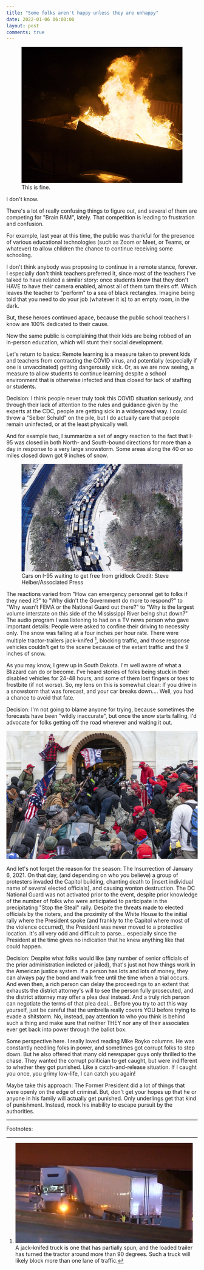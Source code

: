 ```yaml
---
title: "Some folks aren't happy unless they are unhappy"
date: 2022-01-06 06:00:00
layout: post
comments: true
---
```


<figure>
 <img src="/images/dumpster-fire.jpg" alt="A dumpster that is burning">
 <figcaption>This is fine.</figcaption>
</figure>

I don't know.

There's a lot of really confusing things to figure out, and several of them are competing for "Brain RAM", lately. That competition is leading to frustration and confusion.

For example, last year at this time, the public was thankful for the presence of various educational technologies (such as Zoom or Meet, or Teams, or whatever) to allow children the chance to continue receiving some schooling. 

I don't think anybody was proposing to continue in a remote stance, forever. I especially don't think teachers preferred it, since most of the teachers I've talked to have related a similar story: once students know that they don't HAVE to have their camera enabled, almost all of them turn theirs off. Which leaves the teacher to "perform" to a sea of black rectangles. Imagine being told that you need to do your job (whatever it is) to an empty room, in the dark.

But, these heroes continued apace, because the public school teachers I know are 100% dedicated to their cause.

Now the same public is complaining that their kids are being robbed of an in-person education, which will stunt their social development.

Let's return to basics: Remote learning is a measure taken to prevent kids and teachers from contracting the COVID virus, and potentially (especially if one is unvaccinated) getting dangerously sick. Or, as we are now seeing, a measure to allow students to continue learning despite a school environment that is otherwise infected and thus closed for lack of staffing or students.

Decision: I think people never truly took this COVID situation seriously, and through their lack of attention to the rules and guidance given by the experts at the CDC, people are getting sick in a widespread way. I could throw a "Selber Schuld" on the pile, but I do actually care that people remain uninfected, or at the least physically well.

And for example two, I summarize a set of angry reaction to the fact that I-95 was closed in both North- and South-bound directions for more than a day in response to a very large snowstorm. Some areas along the 40 or so miles closed down got 9 inches of snow.

<figure>
 <img src="/images/I95-shutdown-aftermath.jpg" alt="Cars on I-95 waiting to get free from gridlock Credit: Steve Helber/Associated Press">
 <figcaption>Cars on I-95 waiting to get free from gridlock Credit: Steve Helber/Associated Press</figcaption>
</figure>


The reactions varied from "How can emergency personnel get to folks if they need it?" to "Why didn't the Government do more to respond?" to "Why wasn't FEMA or the National Guard out there?" to "Why is the largest volume interstate on this side of the Mississippi River being shut down?" The audio program I was listening to had on a TV news person who gave important details: People were asked to confine their driving to necessity only. The snow was falling at a four inches per hour rate. There were multiple tractor-trailers jack-knifed [^jkt], blocking traffic, and those response vehicles couldn't get to the scene because of the extant traffic and the 9 inches of snow.

As you may know, I grew up in South Dakota. I'm well aware of what a Blizzard can do or become. I've heard stories of folks being stuck in their disabled vehicles for 24-48 hours, and some of them lost fingers or toes to frostbite (if not worse). So, my lens on this is somewhat clear: If you drive in a snowstorm that was forecast, and your car breaks down.... Well, you  had a chance to avoid that fate. 

Decision: I'm not going to blame anyone for trying, because sometimes the forecasts have been "wildly inaccurate", but once the snow starts falling, I'd advocate for folks getting off the road wherever and waiting it out.


 <img src="/images/insurrection.jpg" alt="Photo of the riot that invaded the US Capitol on January 6, 2021">

And let's not forget the reason for the season: The Insurrection of January 6, 2021. On that day, (and depending on who you believe) a group of protesters invaded the Capitol building, chanting death to [insert individual name of several elected officials], and causing wonton destruction. The DC National Guard was not activated prior to the event, despite prior knowledge of the number of folks who were anticipated to participate in the precipitating "Stop the Steal" rally. Despite the threats made to elected officials by the rioters, and the proximity of the White House to the initial rally where the President spoke (and frankly to the Capitol where most of the violence occurred), the President was never moved to a protective location. It's all very odd and difficult to parse... especially since the President at the time gives no indication that he knew anything like that could happen. 

Decision: Despite what folks would like (any number of senior officials of the prior administration indicted or jailed), that's just not how things work in the American justice system. If a person has lots and lots of money, they can always pay the bond and walk free until the time when a trial occurs. And even then, a rich person can delay the proceedings to an extent that exhausts the district attorney's will to see the person fully prosecuted, and the district attorney may offer a plea deal instead. And a truly rich person can negotiate the terms of that plea deal... Before you try to act this way yourself, just be careful that the umbrella really covers YOU before trying to evade a shitstorm. No, instead, pay attention to who you think is behind such a thing and make sure that neither THEY nor any of their associates ever get back into power through the ballot box.

Some perspective here. I really loved reading Mike Royko columns. He was constantly needling folks in power, and sometimes got corrupt folks to step down. But he also offered that many old newspaper guys only thrilled to the chase. They wanted the corrupt politician to get caught, but were indifferent to whether they got punished. Like a catch-and-release situation. If I caught you once, you grimy low-life, I can catch you again!

Maybe take this approach: The Former President did a lot of things that were openly on the edge of criminal. But, don't get your hopes up that he or anyone in his family will actually get punished. Only underlings get that kind of punishment. Instead, mock his inability to escape pursuit by the authorities.

---
Footnotes:

[^jkt]:  <img src="/images/jack-knifed-truck.png" alt="A jack-knifed truck"> <br>A jack-knifed truck is one that has partially spun, and the loaded trailer has turned the tractor around more than 90 degrees. Such a truck will likely block more than one lane of traffic.

